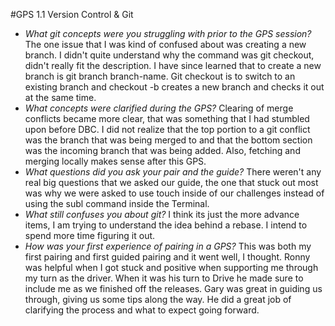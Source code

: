 #GPS 1.1 Version Control & Git

* *What git concepts were you struggling with prior to the GPS session?*
The one issue that I was kind of confused about was creating a new branch. I didn't quite understand why the command was git checkout, didn't really fit the description. I have since learned that to create a new branch is git branch branch-name. Git checkout is to switch to an existing branch and checkout -b creates a new branch and checks it out at the same time.
* *What concepts were clarified during the GPS?*
Clearing of merge conflicts became more clear, that was something that I had stumbled upon before DBC. I did not realize that the top portion to a git conflict was the branch that was being merged to and that the bottom section was the incoming branch that was being added.
Also, fetching and merging locally makes sense after this GPS.
* *What questions did you ask your pair and the guide?*
There weren't any real big questions that we asked our guide, the one that stuck out most was why we were asked to use touch inside of our challenges instead of using the subl command inside the Terminal.
* *What still confuses you about git?*
I think its just the more advance items, I am trying to understand the idea behind a rebase. I intend to spend more time figuring it out.
* *How was your first experience of pairing in a GPS?*
This was both my first pairing and first guided pairing and it went well, I thought. Ronny was helpful when I got stuck and positive when supporting me through my turn as the driver. When it was his turn to Drive he made sure to include me as we finished off the releases. Gary was great in guiding us through, giving us some tips along the way. He did a great job of clarifying the process and what to expect going forward.

